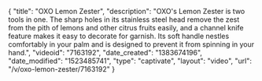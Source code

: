 {
    "title": "OXO Lemon Zester",
    "description": "OXO's Lemon Zester is two tools in one. The sharp holes in its stainless steel head remove the zest from the pith of lemons and other citrus fruits easily, and a channel knife feature makes it easy to decorate for garnish. Its soft handle nestles comfortably in your palm and is designed to prevent it from spinning in your hand.",
    "videoid": "7163192",
    "date_created": "1383674196",
    "date_modified": "1523485741",
    "type": "captivate",
    "layout": "video",
    "url": "\/v\/oxo-lemon-zester\/7163192"
}